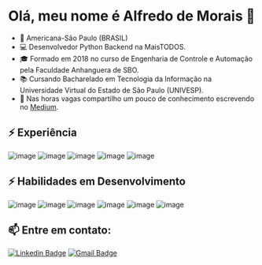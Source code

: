 # Olá, meu nome é Alfredo de Morais 👋


- 📌 Americana-São Paulo (BRASIL)
- :computer: Desenvolvedor Python Backend na MaisTODOS.
- 🎓 Formado em 2018 no curso de Engenharia de Controle e Automação pela Faculdade Anhanguera de SBO. 
- 📚 Cursando Bacharelado em Tecnologia da Informação na Universidade Virtual do Estado de São Paulo (UNIVESP).
- 📖 Nas horas vagas compartilho um pouco de conhecimento escrevendo no [Medium](https://medium.com/@alfredomorais).


## ⚡ Experiência
![image](https://img.shields.io/badge/Python-3776AB?style=for-the-badge&logo=python&logoColor=white)
![image](https://img.shields.io/badge/Django-092E20?style=for-the-badge&logo=django&logoColor=green)
![image](https://img.shields.io/badge/DJANGO-REST-ff1709?style=for-the-badge&logo=django&logoColor=white&color=ff1709&labelColor=gray)
![image](https://img.shields.io/badge/Linux-FCC624?style=for-the-badge&logo=linux&logoColor=black)
![image](https://img.shields.io/badge/GitHub-100000?style=for-the-badge&logo=github&logoColor=white)


## ⚡ Habilidades em Desenvolvimento
![image](https://img.shields.io/badge/Flask-000000?style=for-the-badge&logo=flask&logoColor=white)
![image](https://img.shields.io/badge/fastapi-109989?style=for-the-badge&logo=FASTAPI&logoColor=white)
![image](https://img.shields.io/badge/MySQL-00000F?style=for-the-badge&logo=mysql&logoColor=white)
![image](https://img.shields.io/badge/PostgreSQL-316192?style=for-the-badge&logo=postgresql&logoColor=white)
![image](https://img.shields.io/badge/MongoDB-4EA94B?style=for-the-badge&logo=mongodb&logoColor=white)
![image](https://img.shields.io/badge/Docker-2CA5E0?style=for-the-badge&logo=docker&logoColor=white)


## 📫 Entre em contato:

[![Linkedin Badge](https://img.shields.io/badge/-LinkedIn-blue?style=flat-square&logo=Linkedin&logoColor=white&link=https://linkedin.com/in/alfredomneto)](https://www.linkedin.com/in/alfredomneto/)
  [![Gmail Badge](https://img.shields.io/badge/-alfredneto.1992@gmail.com-c14438?style=flat-square&logo=Gmail&logoColor=white&link=mailto:alfredneto.1992@gmail.com)](mailto:alfredneto.1992@gmail.com)



<!-- Comentado o codigo

## 💡 Estatísticas Gerais

&nbsp;[![Alfredo GitHub Statistic](https://github-readme-stats.vercel.app/api?username=alfmorais)](https://github.com/alfmorais/alfmorais) 


## 📑 Projetos Desenvolvidos
1. [Projeto de uma rede social com microframework Flask](https://github.com/alfmorais/basico_flask)
2. [Projeto de um blog com microframework Flask](https://github.com/alfmorais/blog)
3. [Projeto de uma agenda de compromissos com framework Django](https://github.com/alfmorais/agenda_dio)

## - :books:  Linguagens mais estudadas até o momento:

&nbsp;[![Top Languages](https://github-readme-stats.vercel.app/api/top-langs/?username=alfmorais)](https://github.com/alfmorais/alfmorais)

11/07/2021
video do youtube ensinando como criar um readme https://www.youtube.com/watch?v=ECuqb5Tv9qI&t=23s
![image](https://img.shields.io/badge/HTML5-E34F26?style=for-the-badge&logo=html5&logoColor=white)
![image](https://img.shields.io/badge/CSS3-1572B6?style=for-the-badge&logo=css3&logoColor=white)
![image](https://img.shields.io/badge/JavaScript-323330?style=for-the-badge&logo=javascript&logoColor=F7DF1E)
[<img align="left" alt="Visual Studio Code" width="26px" src="https://raw.githubusercontent.com/github/explore/80688e429a7d4ef2fca1e82350fe8e3517d3494d/topics/visual-studio-code/visual-studio-code.png" />][webdevplaylist]
[<img align="left" alt="HTML5" width="26px" src="https://raw.githubusercontent.com/github/explore/80688e429a7d4ef2fca1e82350fe8e3517d3494d/topics/html/html.png" />][webdevplaylist]
[<img align="left" alt="CSS3" width="26px" src="https://raw.githubusercontent.com/github/explore/80688e429a7d4ef2fca1e82350fe8e3517d3494d/topics/css/css.png" />][cssplaylist]
[<img align="left" alt="Sass" width="26px" src="https://raw.githubusercontent.com/github/explore/80688e429a7d4ef2fca1e82350fe8e3517d3494d/topics/sass/sass.png" />][cssplaylist]
[<img align="left" alt="JavaScript" width="26px" src="https://raw.githubusercontent.com/github/explore/80688e429a7d4ef2fca1e82350fe8e3517d3494d/topics/javascript/javascript.png" />][jsplaylist]
[<img align="left" alt="React" width="26px" src="https://raw.githubusercontent.com/github/explore/80688e429a7d4ef2fca1e82350fe8e3517d3494d/topics/react/react.png" />][reactplaylist]
[<img align="left" alt="Gatsby" width="26px" src="https://raw.githubusercontent.com/github/explore/e94815998e4e0713912fed477a1f346ec04c3da2/topics/gatsby/gatsby.png" />][webdevplaylist]
[<img align="left" alt="GraphQL" width="26px" src="https://raw.githubusercontent.com/github/explore/80688e429a7d4ef2fca1e82350fe8e3517d3494d/topics/graphql/graphql.png" />][webdevplaylist]
[<img align="left" alt="Node.js" width="26px" src="https://raw.githubusercontent.com/github/explore/80688e429a7d4ef2fca1e82350fe8e3517d3494d/topics/nodejs/nodejs.png" />][webdevplaylist]
[<img align="left" alt="Deno" width="26px" src="https://raw.githubusercontent.com/github/explore/361e2821e2dea67711cde99c9c40ed357061cf27/topics/deno/deno.png" />][webdevplaylist]
[<img align="left" alt="SQL" width="26px" src="https://raw.githubusercontent.com/github/explore/80688e429a7d4ef2fca1e82350fe8e3517d3494d/topics/sql/sql.png" />][webdevplaylist]
[<img align="left" alt="MySQL" width="26px" src="https://raw.githubusercontent.com/github/explore/80688e429a7d4ef2fca1e82350fe8e3517d3494d/topics/mysql/mysql.png" />][webdevplaylist]
[<img align="left" alt="MongoDB" width="26px" src="https://raw.githubusercontent.com/github/explore/80688e429a7d4ef2fca1e82350fe8e3517d3494d/topics/mongodb/mongodb.png" />][webdevplaylist]
[<img align="left" alt="Git" width="26px" src="https://raw.githubusercontent.com/github/explore/80688e429a7d4ef2fca1e82350fe8e3517d3494d/topics/git/git.png" />][webdevplaylist]
[<img align="left" alt="GitHub" width="26px" src="https://raw.githubusercontent.com/github/explore/78df643247d429f6cc873026c0622819ad797942/topics/github/github.png" />][webdevplaylist]
[<img align="left" alt="Terminal" width="26px" src="https://raw.githubusercontent.com/github/explore/80688e429a7d4ef2fca1e82350fe8e3517d3494d/topics/terminal/terminal.png" />][webdevplaylist]

## ⚡ Habilidades em Desenvolvimento:
![Python](https://img.shields.io/badge/-Python-3776AB?&logo=Python&logoColor=FFFFFF) ![HTML5](https://img.shields.io/badge/-HTML5-E34F26?&logo=HTML5&logoColor=FFFFFF) ![Django](https://img.shields.io/badge/-Django-092E20?&logo=Django&logoColor=FFFFFF) ![Flask](https://img.shields.io/badge/-Flask-092E20?&logo=Flask&logoColor=FFFFFF)

## 📦 Banco de Dados:
![JSON](https://img.shields.io/badge/-JSON-181717?&logo=JSON&logoColor=FFFFFF) ![MySql](https://img.shields.io/badge/-MySql-003B57?&logo=MySQL&logoColor=FFFFFF)

## - 📫 Entre em contato comigo:

[![Linkedin Badge](https://img.shields.io/badge/-LinkedIn-blue?style=flat-square&logo=Linkedin&logoColor=white&link=https://linkedin.com/in/alfredomneto)](https://www.linkedin.com/in/alfredomneto/)
  [![Gmail Badge](https://img.shields.io/badge/-alfredneto.1992@gmail.com-c14438?style=flat-square&logo=Gmail&logoColor=white&link=mailto:alfredneto.1992@gmail.com)](mailto:alfredneto.1992@gmail.com)
- :book: Acesse meu [blog](https://blog-carreira-tech.herokuapp.com/) e veja toda minha trajetória p/ área de Desenvolvimento de Softwares.

![image](https://img.shields.io/badge/Node.js-339933?style=for-the-badge&logo=nodedotjs&logoColor=white)
![image](https://img.shields.io/badge/Java-ED8B00?style=for-the-badge&logo=java&logoColor=white)
- 🚀 Meu proximo objetivo profissional: _Python Software Developer Pl_. 

-->
